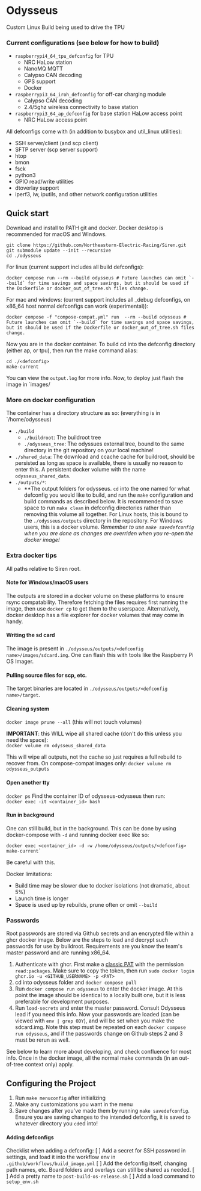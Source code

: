 # Odysseus
Custom Linux Build being used to drive the TPU

### Current configurations (see below for how to build)
- `raspberrypi4_64_tpu_defconfig` for TPU
    - NRC HaLow station
    - NanoMQ MQTT
    - Calypso CAN decoding
    - GPS support
    - Docker
- `raspberrypi3_64_iroh_defconfig` for off-car charging module
    - Calypso CAN decoding
    - 2.4/5ghz wireless connectivity to base station
- `raspberrypi3_64_ap_defconfig` for base station HaLow access point
    - NRC HaLow access point

All defconfigs come with (in addition to busybox and util_linux utilities):

- SSH server/client (and scp client)
- SFTP server (scp server support)
- htop
- bmon
- fsck
- python3
- GPIO read/write utilities
- dtoverlay support
- iperf3, iw, iputils, and other network configuration utilities

## Quick start
Download and install to PATH git and docker.  Docker desktop is recommended for macOS and Windows.
```
git clone https://github.com/Northeastern-Electric-Racing/Siren.git
git submodule update --init --recursive
cd ./odysseus
```

For linux (current support includes all build defconfigs):
```
docker compose run --rm --build odysseus # Future launches can omit `--build` for time savings and space savings, but it should be used if the Dockerfile or docker_out_of_tree.sh files change.  

```

For mac and windows: (current support includes all _debug defconfigs, on x86_64 host normal defconfigs can work (experimental)):
```
docker compose -f "compose-compat.yml" run  --rm --build odysseus # Future launches can omit `--build` for time savings and space savings, but it should be used if the Dockerfile or docker_out_of_tree.sh files change.  
```



Now you are in the docker container.  To build cd into the defconfig directory (either ap, or tpu), then run the make command alias:
```
cd ./<defconfig>
make-current
```
You can view the `output.log` for more info.  Now, to deploy just flash the image in `images/

### More on docker configuration
The container has a directory structure as so:
(everything is in `/home/odysseus)
- `./build`
    - `./buildroot`: The buildroot tree 
    - `./odysseus_tree`: The odyssues external tree, bound to the same directory in the git repository on your local machine!
- `./shared_data`: The download and ccache cache for buildroot, should be persisted as long as space is available, there is usually no reason to enter this. A persistent docker volume with the name   `odysseus_shared_data`.
- `./outputs/*`:
    - **The output folders for odysseus.  `cd` into the one named for what defconfig you would like to build, and run the `make` configuration and build commands as described below.  It is recommended to save space to run `make clean` in defconfig directories rather than removing this volume all together. For Linux hosts, this is bound to the `./odysseus/outputs` directory in the repository. For Windows users, this is a docker volume.  *Remember to use `make savedefconfig` when you are done as changes are overriden when you re-open the docker image!*

### Extra docker tips
All paths relative to Siren root.

#### Note for Windows/macOS users
The outputs are stored in a docker volume on these platforms to ensure rsync compatability.  Therefore fetching the files requires first running the image, then use `docker cp` to get them to the userspace.  Alternatively, docker desktop has a file explorer for docker volumes that may come in handy.

#### Writing the sd card
The image is present in `./odysseus/outputs/<defconfig name>/images/sdcard.img`.  One can flash this with tools like the Raspberry Pi OS Imager.

#### Pulling source files for scp, etc.
The target binaries are located in `./odysseus/outputs/<defconfig name>/target`.

#### Cleaning system
`docker image prune --all` (this will not touch volumes)

**IMPORTANT**: this WILL wipe all shared cache (don't do this unless you need the space):  
`docker volume rm odysseus_shared_data`

This will wipe all outputs, not the cache so just requires a full rebuild to recover from.  On compose-compat images only:
`docker volume rm odysseus_outputs`


#### Open another tty
`docker ps`
Find the container ID of odysseus-odysseus then run:  
`docker exec -it <container_id> bash` 

#### Run in background
One can still build, but in the background.  This can be done by using docker-compose with `-d` and running docker exec like so:
```
docker exec <container_id> -d -w /home/odysseus/outputs/<defconfig> make-current`
```
Be careful with this.
    
Docker limitations:
- Build time may be slower due to docker isolations (not dramatic, about 5%)
- Launch time is longer
- Space is used up by rebuilds, prune often or omit `--build`

### Passwords
Root passwords are stored via Github secrets and an encrypted file within a ghcr docker image.  Below are the steps to load and decrypt such passwords for use by buildroot.  Requirements are you know the team's master password and are running x86_64.

1. Authenticate with ghcr.  First make a [classic PAT](https://github.com/settings/tokens/new) with the permission `read:packages`.  Make sure to copy the token, then run `sudo docker login ghcr.io -u <GITHUB_USERNAME> -p <PAT>`
2. cd into odysseus folder and `docker compose pull`
3. Run `docker compose run odysseus` to enter the docker image.  At this point the image should be identical to a locally built one, but it is less preferable for development purposes.
4. Run `load-secrets` and enter the master password.  Consult Odysseus lead if you need this info.  Now your passwords are loaded (can be viewed with `env | grep ODY`), and will be set when you make the sdcard.img.  Note this step must be repeated on each `docker compose run odysseus`, and if the passwords change on Github steps 2 and 3 must be rerun as well.



See below to learn more about developing, and check confluence for most info.  Once in the docker image, all the normal make commands (in an out-of-tree context only) apply.

## Configuring the Project
1. Run ```make menuconfig``` after initializing
2. Make any customizations you want in the menu
3. Save changes after you've made them by running ```make savedefconfig```.  Ensure you are saving changes to the intended defconfig, it is saved to whatever directory you `cd`ed into!

#### Adding defconfigs

Checklist when adding a defconfig:
[ ] Add a secret for SSH password in settings, and load it into the workflow env in `.github/workflows/build_image.yml`
[ ] Add the defconfig itself, changing path names, etc.  Board folders and overlays can still be shared as needed.
[ ] Add a pretty name to `post-build-os-release.sh`
[ ] Add a load command to `setup_env.sh`

<!--
## Build locally
1. Install `git-lfs` (for nanomq submodules)
2. Install all buildroot dependencies, including:
    - [All mandatory packages](https://buildroot.org/downloads/manual/manual.html#requirement) (most preinstalled on a normal linux system)
    - python3
    - libxcrypt or glibc with libcrypt enabled (libcrypt-dev in ubuntu/focal or debian bullseye).  If you encounter the error below in the `Finalizing target directory` phase, you may need to install a legacy version of libxcrypt that supports sha-256.  If the package fails at `crypt.h not found`, you need to install at least one of the above packages.
    ```
    /usr/bin/sed -i -e s,^root:[^:]*:,root:"`/home/jack/Projects/NER/buildroot/Siren/odysseus/buildroot/output/host/bin/mkpasswd -m "sha-256" "password"`":, /home/jack/Projects/NER/buildroot/Siren/odysseus/buildroot/output/target/etc/shadow
    crypt failed
    ```
    - ncurses5 (or 6) (for menuconfig)
    - Git, rsync
    - graphviz, python-matplotlib, and dotx for graph creation (optional)

    
### Initializing the Project
1. Run ```git submodule update --init``` to clone the buildroot repo locally
2. Optional: Edit `./Siren/odysseus/odysseus_tree/configs/raspberrypi4_64_tpu_defconfig` and `./Siren/odysseus/odysseus_tree/configs/raspberrypi4_64_tpu_defconfig`; in both files change `BR2_CCACHE_DIR=` to a directory prepared to hold around ~5G of data.
3. ```cd``` into the ```Siren/odysseus/buildroot``` directory
4. Run ```make BR2_EXTERNAL=../odysseus_tree <config>``` supplanting `<config>` with either `raspberrypi4_64_tpu_defconfig` for TPU deployment or `raspberrypi3_64_ap_defconfig` for the base station access point deployment.
5. All future config loads can omit BR2_EXTERNAL.

### Working with multiple defconfigs simultaneously (default on docker)
Since there are multiple machines this repo deploys to, one can save the build output of multiple defconfigs side-by-side so outputs can be stored easily.  To do this, simply run `make O=my_dir BR2_EXTERNAL=../odysseus_tree <config>` inside the buildroot submodule, where my_dir is a path relative to the buildroot submodule.  Then `cd ./my_dir` and run all make commands from there, and output will be generated into `my_dir`. The `O=` can be omitted as long as your working directory is `my_dir` when running `make`. Make a new directory for each `<config>`, and if you run out of space feel free to `make clean` or delete all the directories (space used about 10 to 22gb).

For example, my system looks like:
- `./buildroot` (each subdir has its own `Makefile`)
    - `./tpu`
    - `./nero`
    - `./ap`
- `./buildroot/dl` (downloads, shared between defconfigs)
- `~/.buildroot-ccache` (shared between defconfigs)
-->
